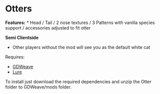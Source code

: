 #  Otters  

**Features:**
    * Head / Tail / 2 nose textures / 3 Patterns with vanilla species support / accessories adjusted to fit otter

**Semi Clientside**
* Other players without the mod will see you as the default white cat  


Requires:
   *   <a href="https://github.com/NotNite/GDWeave/tree/main">GDWeave</a>
   *   <a href="https://github.com/Sulayre/WebfishingLure">Lure</a>

To install just download the required dependencies and unzip the Otter folder to GDWeave/mods folder.

